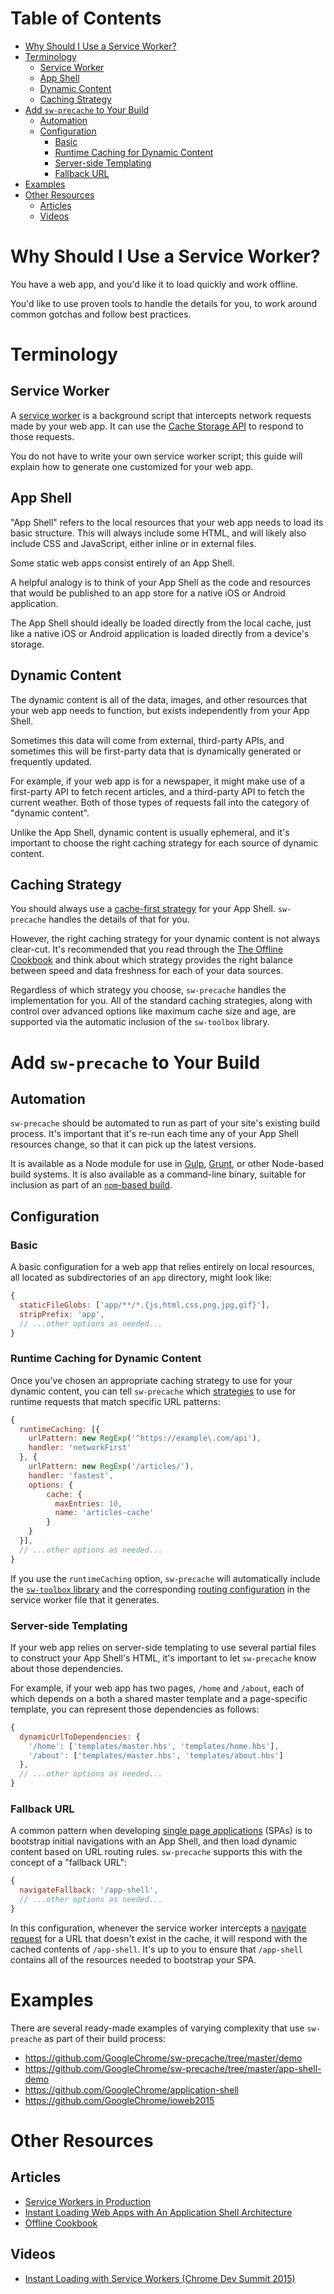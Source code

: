 # Table of Contents
<!-- START doctoc generated TOC please keep comment here to allow auto update -->
<!-- DON'T EDIT THIS SECTION, INSTEAD RE-RUN doctoc TO UPDATE -->


- [Why Should I Use a Service Worker?](#why-should-i-use-a-service-worker)
- [Terminology](#terminology)
  - [Service Worker](#service-worker)
  - [App Shell](#app-shell)
  - [Dynamic Content](#dynamic-content)
  - [Caching Strategy](#caching-strategy)
- [Add `sw-precache` to Your Build](#add-sw-precache-to-your-build)
  - [Automation](#automation)
  - [Configuration](#configuration)
    - [Basic](#basic)
    - [Runtime Caching for Dynamic Content](#runtime-caching-for-dynamic-content)
    - [Server-side Templating](#server-side-templating)
    - [Fallback URL](#fallback-url)
- [Examples](#examples)
- [Other Resources](#other-resources)
  - [Articles](#articles)
  - [Videos](#videos)

<!-- END doctoc generated TOC please keep comment here to allow auto update -->

# Why Should I Use a Service Worker?

You have a web app, and you'd like it to load quickly and work offline.

You'd like to use proven tools to handle the details for you, to work around
common gotchas and follow best practices.

# Terminology

## Service Worker

A [service worker](http://www.html5rocks.com/en/tutorials/service-worker/introduction/)
is a background script that intercepts network requests made by your web app.
It can use the [Cache Storage API](https://developer.mozilla.org/en-US/docs/Web/API/Cache)
to respond to those requests.

You do not have to write your own service worker script; this guide will explain
how to generate one customized for your web app.

## App Shell

"App Shell" refers to the local resources that your web app needs to load its
basic structure. This will always include some HTML, and will likely also
include CSS and JavaScript, either inline or in external files.

Some static web apps consist entirely of an App Shell.

A helpful analogy is to think of your App Shell as the code and resources that
would be published to an app store for a native iOS or Android application.

The App Shell should ideally be loaded directly from the local cache, just like
a native iOS or Android application is loaded directly from a device's storage.

## Dynamic Content

The dynamic content is all of the data, images, and other resources that your
web app needs to function, but exists independently from your App Shell.

Sometimes this data will come from external, third-party APIs, and sometimes
this will be first-party data that is dynamically generated or frequently
updated.

For example, if your web app is for a newspaper, it might make use of a
first-party API to fetch recent articles, and a third-party API to fetch the
current weather. Both of those types of requests fall into the category of
"dynamic content".

Unlike the App Shell, dynamic content is usually ephemeral, and it's important
to choose the right caching strategy for each source of dynamic content.

## Caching Strategy

You should always use a
[cache-first strategy](https://jakearchibald.com/2014/offline-cookbook/#cache-falling-back-to-network)
for your App Shell. `sw-precache` handles the details of that for you.

However, the right caching strategy for your dynamic content is not always
clear-cut. It's recommended that you read through the
[The Offline Cookbook](https://jakearchibald.com/2014/offline-cookbook/) and
think about which strategy provides the right balance between speed and data
freshness for each of your data sources.

Regardless of which strategy you choose, `sw-precache` handles the
implementation for you. All of the standard caching strategies, along with
control over advanced options like maximum cache size and age, are supported via
the automatic inclusion of the `sw-toolbox` library.

# Add `sw-precache` to Your Build

## Automation

`sw-precache` should be automated to run as part of your site's existing build
process. It's important that it's re-run each time any of your App Shell
resources change, so that it can pick up the latest versions.

It is available as a Node module for use in [Gulp](http://gulpjs.com/),
[Grunt](http://gruntjs.com/), or other Node-based build systems. It is also
available as a command-line binary, suitable for inclusion as part of an
[`npm`-based build](https://gist.github.com/addyosmani/9f10c555e32a8d06ddb0).

## Configuration

### Basic

A basic configuration for a web app that relies entirely on local resources, all
located as subdirectories of an `app` directory, might look like:

```js
{
  staticFileGlobs: ['app/**/*.{js,html,css,png,jpg,gif}'],
  stripPrefix: 'app',
  // ...other options as needed...
}
```

### Runtime Caching for Dynamic Content

Once you've chosen an appropriate caching strategy to use for your dynamic
content, you can tell `sw-precache` which
[strategies](https://github.com/GoogleChrome/sw-toolbox#built-in-handlers) to
use for runtime requests that match specific URL patterns:

```js
{
  runtimeCaching: [{
    urlPattern: new RegExp('^https://example\.com/api'),
    handler: 'networkFirst'
  }, {
    urlPattern: new RegExp('/articles/'),
    handler: 'fastest',
    options: {
        cache: {
          maxEntries: 10,
          name: 'articles-cache'
        }
    }
  }],
  // ...other options as needed...
}
```

If you use the `runtimeCaching` option, `sw-precache` will automatically include
the [`sw-toolbox` library](https://github.com/GoogleChrome/sw-toolbox) and the
corresponding [routing configuration](https://github.com/GoogleChrome/sw-toolbox#basic-routes)
in the service worker file that it generates.

### Server-side Templating

If your web app relies on server-side templating to use several partial files to
construct your App Shell's HTML, it's important to let `sw-precache` know about
those dependencies.

For example, if your web app has two pages, `/home` and `/about`, each of which
depends on a both a shared master template and a page-specific template, you can
represent those dependencies as follows:

```js
{
  dynamicUrlToDependencies: {
    '/home': ['templates/master.hbs', 'templates/home.hbs'],
    '/about': ['templates/master.hbs', 'templates/about.hbs']
  },
  // ...other options as needed...
}
```

### Fallback URL

A common pattern when developing
[single page applications](https://en.wikipedia.org/wiki/Single-page_application)
(SPAs) is to bootstrap initial navigations with an App Shell, and then load
dynamic content based on URL routing rules. `sw-precache` supports this with the
concept of a "fallback URL":

```js
{
  navigateFallback: '/app-shell',
  // ...other options as needed...
}
```

In this configuration, whenever the service worker intercepts a
[navigate request](https://fetch.spec.whatwg.org/#concept-request-mode) for a
URL that doesn't exist in the cache, it will respond with the cached contents of
`/app-shell`. It's up to you to ensure that `/app-shell` contains all of the
resources needed to bootstrap your SPA.

# Examples

There are several ready-made examples of varying complexity that use
`sw-preache` as part of their build process:

- https://github.com/GoogleChrome/sw-precache/tree/master/demo
- https://github.com/GoogleChrome/sw-precache/tree/master/app-shell-demo
- https://github.com/GoogleChrome/application-shell
- https://github.com/GoogleChrome/ioweb2015

# Other Resources

## Articles
- [Service Workers in Production](https://developers.google.com/web/showcase/case-study/service-workers-iowa)
- [Instant Loading Web Apps with An Application Shell Architecture
](https://developers.google.com/web/updates/2015/11/app-shell)
- [Offline Cookbook](https://jakearchibald.com/2014/offline-cookbook/)

## Videos
- [Instant Loading with Service Workers (Chrome Dev Summit 2015)](https://www.youtube.com/watch?v=jCKZDTtUA2A)
